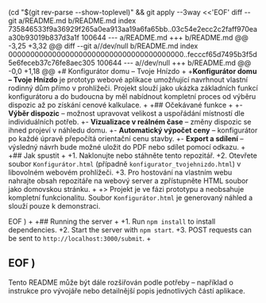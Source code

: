  (cd "$(git rev-parse --show-toplevel)" && git apply --3way <<'EOF' 
diff --git a/README.md b/README.md
index 735846533f9a36929f265a0ea913aa19a6fa65bb..03c54e2ecc2c2faff970eaa30b93019b837d3a1f 100644
--- a/README.md
+++ b/README.md
@@ -3,25 +3,32 @@ diff --git a//dev/null b/README.md
 index 0000000000000000000000000000000000000000..fecccf65d7495b3f5d5e6feceb37c76fe8aec305 100644
 --- a//dev/null
 +++ b/README.md
 @@ -0,0 +1,18 @@
 +# Konfigurátor domu – Tvoje Hnízdo
 +
 +**Konfigurátor domu – Tvoje Hnízdo** je prototyp webové aplikace umožňující navrhnout vlastní rodinný dům přímo v prohlížeči. Projekt slouží jako ukázka základních funkcí konfigurátoru a do budoucna by měl nabídnout kompletní proces od výběru dispozic až po získání cenové kalkulace.
 +
 +## Očekávané funkce
 +
 +- **Výběr dispozic** – možnost upravovat velikost a uspořádání místností dle individuálních potřeb.
 +- **Vizualizace v reálném čase** – změny dispozic se ihned projeví v náhledu domu.
 +- **Automatický výpočet ceny** – konfigurátor po každé úpravě přepočítá orientační cenu stavby.
 +- **Export a sdílení** – výsledný návrh bude možné uložit do PDF nebo sdílet pomocí odkazu.
 +
 +## Jak spustit
 +
 +1. Naklonujte nebo stáhněte tento repozitář.
 +2. Otevřete soubor `Konfigurátor.html` (případně `konfigurator_tvojehnizdo.html`) v libovolném webovém prohlížeči.
 +3. Pro hostování na vlastním webu nahrajte obsah repozitáře na webový server a zpřístupněte HTML soubor jako domovskou stránku.
 +
 +> Projekt je ve fázi prototypu a neobsahuje kompletní funkcionalitu. Soubor `Konfigurátor.html` je generovaný náhled a slouží pouze k demonstraci.
  
 EOF
 )
+
+## Running the server
+
+1. Run `npm install` to install dependencies.
+2. Start the server with `npm start`.
+3. POST requests can be sent to `http://localhost:3000/submit`.
+
 
EOF
)
---

Tento README může být dále rozšiřován podle potřeby – například o instrukce pro vývojáře nebo detailnější popis jednotlivých částí aplikace.
